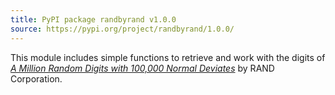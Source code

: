 ```yaml
---
title: PyPI package randbyrand v1.0.0
source: https://pypi.org/project/randbyrand/1.0.0/
---
```

This module includes simple functions to retrieve and work with the digits of [_A Million Random Digits with 100,000 Normal Deviates_](https://www.rand.org/pubs/monograph_reports/MR1418.html) by RAND Corporation.